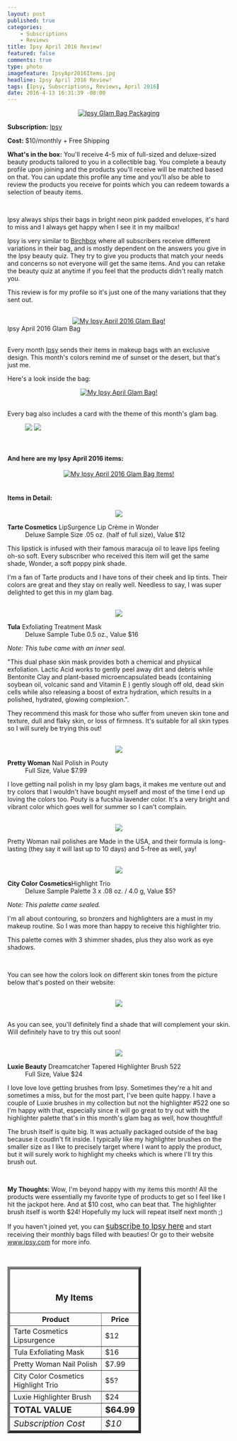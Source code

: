 ```yaml
---
layout: post
published: true
categories: 
    - Subscriptions
    - Reviews
title: Ipsy April 2016 Review!
featured: false
comments: true
type: photo
imagefeature: IpsyApr2016Items.jpg
headline: Ipsy April 2016 Review!
tags: [Ipsy, Subscriptions, Reviews, April 2016]
date: 2016-4-13 16:31:39 -08:00
---
```


<center><a href="https://www.ipsy.com/new?refer=uns8d" target="_blank">
<img src="/images/IpsyApr2016Package.jpg" border="0" style="border:none;max-width:100%;" alt="Ipsy Glam Bag Packaging" />
</a></center>

<p><b>Subscription:</b> <a href="https://www.ipsy.com/new?refer=uns8d" target="_blank">Ipsy</a></p>
<p><b>Cost:</b> $10/monthly + Free Shipping</p>
<p><b>What's in the box:</b> You'll receive 4-5 mix of full-sized and deluxe-sized beauty products tailored to you in a collectible bag. You complete a beauty profile upon joining and the products you'll receive will be matched based on that. You can update this profile any time and you'll also be able to review the products you receive for points which you can redeem towards a selection of beauty items.</p>

<br>

<p>Ipsy always ships their bags in bright neon pink padded envelopes, it's hard to miss and I always get happy when I see it in my mailbox!</p>

<p>Ipsy is very similar to <a href="https://www.birchbox.com/invite/whatsupmailbox" target="_blank">Birchbox</a> where all subscribers receive different variations in their bag, and is mostly dependent on the answers you give in the Ipsy beauty quiz. They try to give you products that match your needs and concerns so not everyone will get the same items. And you can retake the beauty quiz at anytime if you feel that the products didn't really match you.</p>

<p>This review is for my profile so it's just one of the many variations that they sent out.</p>

<br>

<center><a href="https://www.ipsy.com/new?refer=uns8d" target="_blank">
<img src="/images/IpsyApr2016Bag.jpg" border="0" style="border:none;max-width:100%;" alt="My Ipsy April 2016 Glam Bag!" />
</a></center>
<figcaption>Ipsy April 2016 Glam Bag</figcaption>

<br>

<p>Every month <a href="https://www.ipsy.com/new?refer=uns8d" target="_blank">Ipsy</a> sends their items in makeup bags with an exclusive design. This month's colors remind me of sunset or the desert, but that's just me.</p>

<p>Here's a look inside the bag:</p>
<center><a href="https://www.ipsy.com/new?refer=uns8d" target="_blank">
<img src="/images/IpsyApr2016Bag2.jpg" border="0" style="border:none;max-width:100%;" alt="My Ipsy April Glam Bag!" />
</a></center>

<br>

<p>Every bag also includes a card with the theme of this month's glam bag.<p>

<figure class="half">
      <img src='/images/IpsyApr2016Info.jpg'>
      <img src='/images/IpsyApr2016Info2.jpg'>
</figure>

<br>

<H4> And here are my Ipsy April 2016 items:</H4>

<center><a href="https://www.ipsy.com/new?refer=uns8d" target="_blank">
<img src="/images/IpsyApr2016Items.jpg" border="0" style="border:none;max-width:100%;" alt="My Ipsy April 2016 Glam Bag Items!" />
</a></center>

<br>

<H4> Items in Detail:</H4>

<center><a href="https://www.ipsy.com/new?refer=uns8d" target="_blank">
<img src="/images/IpsyApr2016TarteCosmeticsLipSurgenceLipCremeWonder.jpg" border="0" style="border:none;max-width:100%;" />
</a></center>

<DL>
<DT><b>Tarte Cosmetics</b> LipSurgence Lip Crème in Wonder</DT>
<DD>Deluxe Sample Size .05 oz. (half of full size), Value $12</DD>
</DL>

<p>This lipstick is infused with their famous maracuja oil to leave lips feeling oh-so soft. Every subscriber who received this item will get the same shade, Wonder, a soft poppy pink shade.</p>

<p>I'm a fan of Tarte products and I have tons of their cheek and lip tints. Their colors are great and they stay on really well. Needless to say, I was super delighted to get this in my glam bag.</p>

<br>

<center><a href="https://www.ipsy.com/new?refer=uns8d" target="_blank">
<img src="/images/IpsyApr2016TulaExfoliatingTreatmentMask.jpg" border="0" style="border:none;max-width:100%;" />
</a></center>

<DL>
<DT><b>Tula</b> Exfoliating Treatment Mask</DT>
<DD>Deluxe Sample Tube 0.5 oz., Value $16</DD>
</DL>

<p><i>Note: This tube came with an inner seal.</i></p>

<p>"This dual phase skin mask provides both a chemical and physical exfoliation. Lactic Acid works to gently peel away dirt and debris while Bentonite Clay and plant-based microencapsulated beads (containing soybean oil, volcanic sand and Vitamin E ) gently slough off old, dead skin cells while also releasing a boost of extra hydration, which results in a polished, hydrated, glowing complexion.".</p>

<p>They recommend this mask for those who suffer from uneven skin tone and texture, dull and flaky skin, or loss of firmness. It's suitable for all skin types so I will surely be trying this out!</p>

<br>

<center><a href="https://www.ipsy.com/new?refer=uns8d" target="_blank">
<img src="/images/IpsyApr2016PrettyWomanNailPolish.jpg" border="0" style="border:none;max-width:100%;" />
</a></center>
<DL>
<DT><b>Pretty Woman</b> Nail Polish in Pouty</DT>
<DD>Full Size, Value $7.99</DD>
</DL>

<p>I love getting nail polish in my Ipsy glam bags, it makes me venture out and try colors that I wouldn't have bought myself and most of the time I end up loving the colors too. Pouty is a fucshia lavender color. It's a very bright and vibrant color which goes well for summer so I can't complain.</p>

<br>

<center><a href="https://www.ipsy.com/new?refer=uns8d" target="_blank">
<img src="/images/IpsyApr2016PrettyWomanNailPolish2.jpg" border="0" style="border:none;max-width:100%;" />
</a></center>

<p>Pretty Woman nail polishes are Made in the USA, and their formula is long-lasting (they say it will last up to 10 days) and 5-free as well, yay!</p>

<br>

<center><a href="https://www.ipsy.com/new?refer=uns8d" target="_blank">
<img src="/images/IpsyApr2016CityColorCosmeticsHighlightTrio.jpg" border="0" style="border:none;max-width:100%;" />
</a></center>

<DL>
<DT><b>City Color Cosmetics</b>Highlight Trio</DT>
<DD>Deluxe Sample Palette 3 x .08 oz. / 4.0 g, Value $5?</DD>
</DL>

<p><i>Note: This palette came sealed.</i></p>

<p>I'm all about contouring, so bronzers and highlighters are a must in my makeup routine. So I was more than happy to receive this highlighter trio.</p>

<p>This palette comes with 3 shimmer shades, plus they also work as eye shadows.</p>

<br>

<p>You can see how the colors look on different skin tones from the picture below that's posted on their website:</p>

<br>

<center><a href="https://www.ipsy.com/new?refer=uns8d" target="_blank">
<img src="/images/IpsyApr2016CityColorCosmeticsHighlightTrio2.jpeg" border="0" style="border:none;max-width:100%;" />
</a></center>

<br>

<p>As you can see, you'll definitely find a shade that will complement your skin. Will definitely have to try this out soon!</p>

<br>

<center><a href="https://www.ipsy.com/new?refer=uns8d" target="_blank">
<img src="/images/IpsyApr2016LuxieBeautyDreamcatcherTaperedHighlighterBrush.jpg" border="0" style="border:none;max-width:100%;" />
</a></center>

<DL>
<DT><b>Luxie Beauty</b> Dreamcatcher Tapered Highlighter Brush 522</DT>
<DD>Full Size, Value $24</DD>
</DL>

<p>I love love love getting brushes from Ipsy. Sometimes they're a hit and sometimes a miss, but for the most part, I've been quite happy. I have a couple of Luxie brushes in my collection but not the highlighter #522 one so I'm happy with that, especially since it will go great to try out with the highlighter palette that's in this month's glam bag as well, how thoughtful!</p>

<p>The brush itself is quite big. It was actually packaged outside of the bag because it coudln't fit inside. I typically like my highlighter brushes on the smaller size as I like to precisely target where I want to apply the product, but it will surely work to highlight my cheeks which is where I'll try this brush out.</p>

<br>

<p><i class="icon-exclamation-sign"></i><b> My Thoughts:</b> Wow, I'm beyond happy with my items this month! All the products were essentially my favorite type of products to get so I feel like I hit the jackpot here. And at $10 cost, who can beat that. The highlighter brush itself is worth $24! Hopefully my luck will repeat itself next month ;)</p>

<p>If you haven't joined yet, you can <a href="https://www.ipsy.com/new?refer=uns8d" target="_blank"><big>subscribe to Ipsy here</big></a> and start receiving their monthly bags filled with beauties! Or go to their website <a href="https://www.ipsy.com/new?refer=uns8d" target="_blank">www.ipsy.com</a> for more info.</p>

<br>

<TABLE  BORDER="5" style="width:60%">
   <TR>
      <TH COLSPAN="2">
         <H3><BR><center>My Items</center></H3>
      </TH>
   </TR>
      <TH>Product</TH>
      <TH>Price</TH>
  <TR>
      <TD>Tarte Cosmetics Lipsurgence</TD>
      <TD>$12</TD>
   </TR>
   <TR>
      <TD>Tula Exfoliating Mask</TD>
      <TD>$16</TD>
   </TR>
    <TR>
      <TD>Pretty Woman Nail Polish</TD>
      <TD>$7.99</TD>
   </TR>
    <TR>
      <TD>City Color Cosmetics Highlight Trio</TD>
      <TD>$5?</TD>
   </TR>
    <TR>
      <TD>Luxie Highlighter Brush</TD>
      <TD>$24</TD>
   </TR>
   <TR>
      <TD><b><big>TOTAL VALUE</big></b></TD>
      <TD><b><big>$64.99</big></b></TD>
   </TR>
   <TR>
      <TD><i><big>Subscription Cost</big></i></TD>
      <TD><i><big>$10</big></i></TD>
   </TR>
</TABLE>
